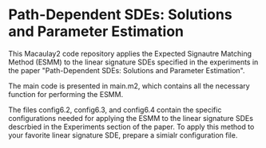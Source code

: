 # Path-Dependent SDEs: Solutions and Parameter Estimation

This Macaulay2 code repository applies the Expected Signautre Matching Method (ESMM) to the linear signature SDEs specified in the experiments in the paper "Path-Dependent SDEs: Solutions and Parameter Estimation".

The main code is presented in main.m2, which contains all the necessary function for performing the ESMM.

The files config6.2, config6.3, and config6.4 contain the specific configurations needed for applying the ESMM to the linear signature SDEs descrbied in the Experiments section of the paper. To apply this method to your favorite linear signature SDE, prepare a simialr configuration file. 


